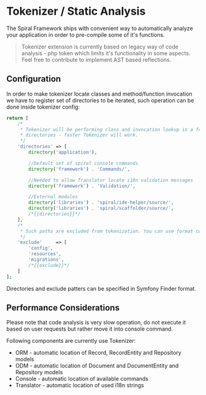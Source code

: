# Tokenizer / Static Analysis
The Spiral Framework ships with convenient way to automatically analyze your application in order to pre-compile some of it's functions.

> Tokenizer extension is currently based on legacy way of code analysis - php token which limits it's functionality in some aspects. Feel free to contribute to implement AST based reflections.

## Configuration
In order to make tokenizer locate classes and method/function invocation we have to register set of directories to be iterated, such operation can be done inside tokenizer config:

```php
return [
    /*
     * Tokenizer will be performing class and invocation lookup in a following directories. Less
     * directories - faster Tokenizer will work.
     */
    'directories' => [
        directory('application'),

        //Default set of spiral console commands
        directory('framework') . 'Commands/',

        //Needed to allow Translator locate i18n validation messages
        directory('framework') . 'Validation/',

        //External modules
        directory('libraries') . 'spiral/ide-helper/source/',
        directory('libraries') . 'spiral/scaffolder/source/',
        /*{{directories}}*/
    ],
    /*
     * Such paths are excluded from tokenization. You can use format compatible with Symfony Finder.
     */
    'exclude'     => [
        'config',
        'resources',
        'migrations',
        /*{{exclude}}*/
    ]
];
```

Directories and exclude patters can be specified in Symfony Finder format.

## Performance Considerations
Please note that code analysis is very slow operation, do not execute it based on user requests but rather move it into console command.

Following components are currently use Tokenizer:
- ORM - automatic location of Record, RecordEntity and Repository models
- ODM - automatic location of Document and DocumentEntity and Repository models
- Console - automatic location of available commands
- Translator - automatic location of used i18n strings